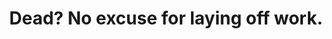 ---
title: "Dead? No excuse for laying off work."
cc-type: quote
attribution: "Supreme Being, *Time Bandits*"
tags:
  - Time Bandits
  - Quote
---